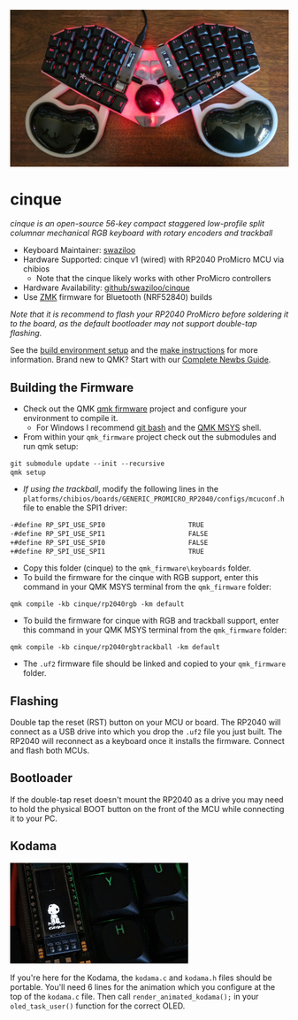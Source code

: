 ![cinque](../../images/cinque0034.jpg)
# cinque
*cinque is an open-source 56-key compact staggered low-profile split columnar mechanical RGB keyboard with rotary encoders and trackball*

* Keyboard Maintainer: [swaziloo](https://github.com/swaziloo)
* Hardware Supported: cinque v1 (wired) with RP2040 ProMicro MCU via chibios
  * Note that the cinque likely works with other ProMicro controllers
* Hardware Availability: [github/swaziloo/cinque](https://github.com/swaziloo/cinque)
* Use [ZMK](https://github.com/swaziloo/cinque-zmk-config) firmware for Bluetooth (NRF52840) builds

*Note that it is recommend to flash your RP2040 ProMicro before soldering it to the board, as the default bootloader may not support double-tap flashing.*

See the [build environment setup](https://docs.qmk.fm/#/getting_started_build_tools) and the [make instructions](https://docs.qmk.fm/#/getting_started_make_guide) for more information. Brand new to QMK? Start with our [Complete Newbs Guide](https://docs.qmk.fm/#/newbs).

## Building the Firmware
* Check out the QMK [qmk firmware](https://github.com/qmk/qmk_firmware) project and configure your environment to compile it.
  * For Windows I recommend [git bash](https://gitforwindows.org/) and the [QMK MSYS](https://msys.qmk.fm/) shell.
* From within your `qmk_firmware` project check out the submodules and run qmk setup: 
```
git submodule update --init --recursive
qmk setup
```

* *If using the trackball*, modify the following lines in the `platforms/chibios/boards/GENERIC_PROMICRO_RP2040/configs/mcuconf.h` file to enable the SPI1 driver:
```
-#define RP_SPI_USE_SPI0                     TRUE
-#define RP_SPI_USE_SPI1                     FALSE
+#define RP_SPI_USE_SPI0                     FALSE
+#define RP_SPI_USE_SPI1                     TRUE
```
* Copy this folder (cinque) to the `qmk_firmware\keyboards` folder.
* To build the firmware for the cinque with RGB support, enter this command in your QMK MSYS terminal from the `qmk_firmware` folder:
```
qmk compile -kb cinque/rp2040rgb -km default
```
* To build the firmware for cinque with RGB and trackball support, enter this command in your QMK MSYS terminal from the `qmk_firmware` folder:
```
qmk compile -kb cinque/rp2040rgbtrackball -km default
```
* The `.uf2` firmware file should be linked and copied to your `qmk_firmware` folder.

## Flashing
Double tap the reset (RST) button on your MCU or board. 
The RP2040 will connect as a USB drive into which you drop the `.uf2` file you just built.
The RP2040 will reconnect as a keyboard once it installs the firmware. Connect and flash both MCUs.

## Bootloader
If the double-tap reset doesn't mount the RP2040 as a drive you may need to hold the physical BOOT button on the front of the MCU while connecting it to your PC.

## Kodama
![cinque kodama](../../images/cinque0070.gif)

If you're here for the Kodama, the `kodama.c` and `kodama.h` files should be portable. You'll need 6 lines for the animation which you configure at the top of the `kodama.c` file. Then call `render_animated_kodama();` in your `oled_task_user()` function for the correct OLED.


